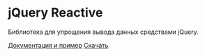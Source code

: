 # jQuery Reactive

Библиотека для упрощения вывода данных средствами jQuery.

[Документация и пример](https://fritylo.github.io/jquery-reactive/)
[Скачать](https://raw.githubusercontent.com/fritylo/jquery-reactive/main/state.js)